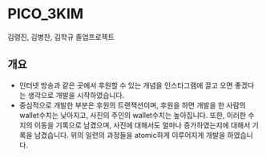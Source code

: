# PICO_3KIM
김령진, 김병찬, 김학규 졸업프로젝트
## 개요
* 인터넷 방송과 같은 곳에서 후원할 수 있는 개념을 인스타그램에 끌고 오면 좋겠다는 생각으로 개발을 시작하였습니다. 
* 중심적으로 개발한 부분은 후원의 트랜잭션이며, 후원을 하면 개발을 한 사람의 wallet수치는 낮아지고, 사진의 주인의 wallet수치는 높아집니다. 또한, 이러한 수치의 이동을 기록으로 남겼으며, 사진에 대해서도 얼마나 증가하였는지에 대해서 기록을 남겼습니다. 위의 일련의 과정들을 atomic하게 이루어지게 개발을 하였습니다.
